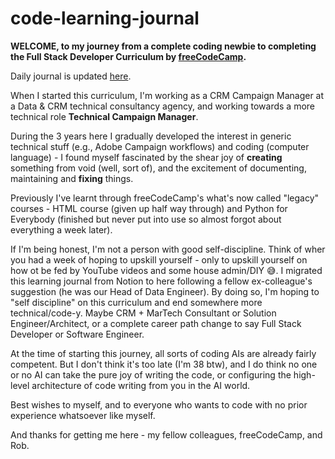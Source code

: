 # code-learning-journal
**WELCOME, to my journey from a complete coding newbie to completing the Full Stack Developer Curriculum by [freeCodeCamp](https://www.freecodecamp.org/learn/full-stack-developer/).**

Daily journal is updated [here](https://github.com/codyy2024/code-learning-journal).

When I started this curriculum, I'm working as a CRM Campaign Manager at a Data & CRM technical consultancy agency, and working towards a more technical role **Technical Campaign Manager**.

During the 3 years here I gradually developed the interest in generic technical stuff (e.g., Adobe Campaign workflows) and coding (computer language) - I found myself fascinated by the shear joy of **creating** something from void (well, sort of), and the excitement of documenting, maintaining and **fixing** things.

Previously I've learnt through freeCodeCamp's what's now called "legacy" courses - HTML course (given up half way through) and Python for Everybody (finished but never put into use so almost forgot about everything a week later).

If I'm being honest, I'm not a person with good self-discipline. Think of wher you had a week of hoping to upskill yourself - only to upskill yourself on how ot be fed by YouTube videos and some house admin/DIY 😅. I migrated this learning journal from Notion to here following a fellow ex-colleague's suggestion (he was our Head of Data Engineer). By doing so, I'm hoping to "self discipline" on this curriculum and end somewhere more technical/code-y. Maybe CRM + MarTech Consultant or Solution Engineer/Architect, or a complete career path change to say Full Stack Developer or Software Engineer.

At the time of starting this journey, all sorts of coding AIs are already fairly competent. But I don't think it's too late (I'm 38 btw), and I do think no one or no AI can take the pure joy of writing the code, or configuring the high-level architecture of code writing from you in the AI world.

Best wishes to myself, and to everyone who wants to code with no prior experience whatsoever like myself.

And thanks for getting me here - my fellow colleagues, freeCodeCamp, and Rob.
